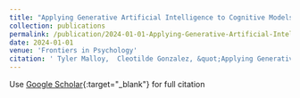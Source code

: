 ```yaml
---
title: "Applying Generative Artificial Intelligence to Cognitive Models of Decision Making"
collection: publications
permalink: /publication/2024-01-01-Applying-Generative-Artificial-Intelligence-to-Cognitive-Models-of-Decision-Making
date: 2024-01-01
venue: 'Frontiers in Psychology'
citation: ' Tyler Malloy,  Cleotilde Gonzalez, &quot;Applying Generative Artificial Intelligence to Cognitive Models of Decision Making.&quot; Frontiers in Psychology, 2024.'
---
```

Use [Google Scholar](https://scholar.google.com/scholar?q=Applying+Generative+Artificial+Intelligence+to+Cognitive+Models+of+Decision+Making){:target="_blank"} for full citation